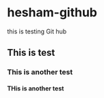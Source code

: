 # hesham-github
this is testing Git hub

## This is test 
### This is another test 
#### THis is another test 

